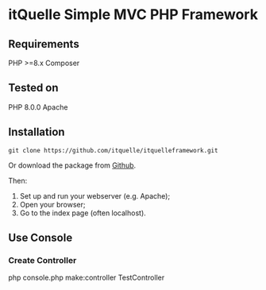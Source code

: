 # itQuelle Simple MVC PHP Framework

## Requirements
PHP >=8.x 
Composer

## Tested on 
PHP 8.0.0 Apache

## Installation
```
git clone https://github.com/itquelle/itquelleframework.git
```
Or download the package from [Github](https://github.com/itquelle/itquelleframework).

Then:
1. Set up and run your webserver (e.g. Apache);
2. Open your browser;
3. Go to the index page (often localhost).

## Use Console
### Create Controller
php console.php make:controller TestController
